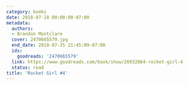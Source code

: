 ```yaml
---
category: books
date: 2018-07-18 00:00:00-07:00
metadata:
  authors:
  - Brandon Montclare
  cover: 2470665579.jpg
  end_date: 2018-07-25 21:45:09-07:00
  ids:
    goodreads: '2470665579'
  link: https://www.goodreads.com/book/show/26932864-rocket-girl-4
  status: read
title: 'Rocket Girl #4'
---
```

